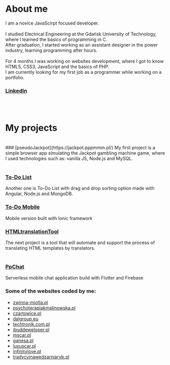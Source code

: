 # About me
I am a novice JavaScirpt focused developer. <br /> <br />
I studied Electrical Engineering at the Gdańsk University of Technology, where I learned the basics of programming in C. <br />
After graduation, I started working as an assistant designer in the power industry, learning programming after hours. <br /> <br />
For 4 months I was working on websites development, where I got to know HTML5, CSS3, JavaScript and the basics of PHP. <br />
I am currently looking for my first job as a programmer while working on a portfolio.

### [LinkedIn](https://www.linkedin.com/in/paweł-Małek)
<br /> <br />

# My projects
<br />
### [pseudoJackpot](https://jackpot.pppmmm.pl/)
My first project is a simple browser app simulating the Jackpot gambling machine game, where I used technologies such as: vanilla JS, Node.js and MySQL.
<br /> <br />

### [To-Do List](https://todo.pppmmm.pl/)
Another one is To-Do List with drag and drop sorting option made with Angular, Node.js and MongoDB.  

### [To-Do Mobile](https://drive.google.com/drive/folders/1OpUzcEuO5Mr3DBd4977ORzwrv-EduInr?usp=sharing)
Mobile version built with Ionic framework
<br />

### [HTMLtranslationTool](https://translator.pppmmm.pl/)
The next project is a tool that will automate and support the process of translating HTML templates by translators.
<br /> <br />

### [PpChat](https://drive.google.com/drive/folders/1OpUzcEuO5Mr3DBd4977ORzwrv-EduInr?usp=sharing)
Serverless mobile chat application build with Flutter and Firebase


### Some of the websites coded by me: 
* [zwinna-miotla.pl](https://zwinna-miotla.pl/)
* [psychoterapiakmalinowska.pl](https://psychoterapiakmalinowska.pl/)
* [czartowice.pl](http://czartowice.pl/)
* [dalgroup.eu](http://dalgroup.eu/)
* [techtronik.com.pl](https://techtronik.com.pl/)
* [jbuddeweloper.pl](https://jbuddeweloper.pl/)
* [mscar.pl](https://mscar.pl/)
* [ganesa.pl](https://ganesa.pl/)
* [luxuscar.pl](https://luxuscar.pl/)
* [infinitylove.pl](https://infinitylove.evada.pl/)
* [tradycyjnawedzarniaryb.pl](https://tradycyjnawedzarniaryb.pl/)
